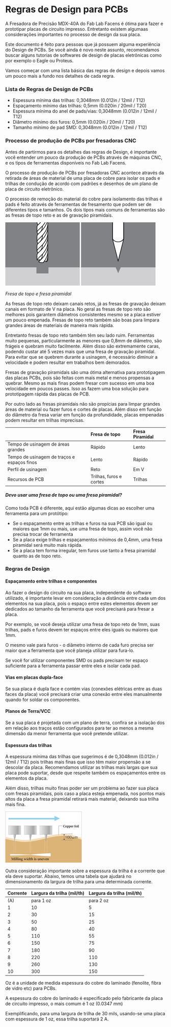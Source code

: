 # Regras de Design para PCBs

A Fresadora de Precisão MDX-40A do Fab Lab Facens é ótima para fazer e prototipar placas de circuito impresso. Entretanto existem algumaas considerações importantes no processo de design da sua placa.

Este documento é feito para pessoas que já possuem alguma experiência do Design de PCBs. Se você ainda é novo neste assunto, recomendamos buscar alguns tutorias de softwares de design de placas eletrônicas como por exemplo o Eagle ou Proteus.

Vamos começar com uma lista básica das regras de design e depois vamos um pouco mais a fundo nos detalhes de cada regra.

### Lista de Regras de Design de PCBs

* Espessura mínima das trilhas: 0,3048mm \(0.012in / 12mil / T12\)
* Espaçamento mínimo das trilhas: 0,5mm \(0.020in / 20mil / T20\)
* Espessura mínima do anel de pads/vias: 0,3048mm \(0.012in / 12mil / T12\)
* Diâmetro mínimo dos furos: 0,5mm \(0.020in / 20mil / T20\)
* Tamanho mínimo de pad SMD: 0,3048mm \(0.012in / 12mil / T12\)

### Processo de produção de PCBs por fresadoras CNC

Antes de partirmos para os detalhes das regras de Design, é importante você entender um pouco da produção de PCBs através de máquinas CNC, e os tipos de ferramentas disponíveis no Fab Lab Facens.

O processo de produção de PCBs por fresadoras CNC acontece através da retirada de áreas de material de uma placa de cobre para isolar os pads e trilhas de condução de acordo com padrões e desenhos de um plano de placa de circuito eletrônico.

O processo de remoção do material do cobre para isolamento das trilhas é pads é feito através de ferramentas de fresamento que podem ser de diferentes tipos e tamanhos. Os dois tipos mais comuns de ferramentas são as fresas de topo reto e as de gravação piramidais.

![](/assets/Othermill-Tool-Shape-FlatEndMill-1.png) ![](/assets/Othermill-Tool-Shape-EngravingBit-1.png)

_Fresa de topo e fresa piramidal_

As fresas de topo reto deixam canais retos, já as fresas de gravação deixam canais em formato de V na placa. No geral as fresas de topo reto são melhores pois garantem diâmetros consistentes mesmo se a placa estiver um pouco empenada. Fresas de topo reto também são boas para limpara grandes áreas de materiais de maneira mais rápida.

Entretanto fresas de topo reto também têm seu lado ruim. Ferramentas muito pequenas, particularmente as menores que 0,8mm de diâmetro, são frágeis e quebram muito facilmente. Além disso são extremamente caras, podendo custar até 5 vezes mais que uma fresa de gravação piramidal. Para evitar que se quebrem durante a usinagem, é necessário diminuir a velocidade e podem resultar em trabalhos bem demorados.

Fresas de gravação piramidais são uma ótima alternativa para prototipagem das placas PCBs, pois são feitas com mais metal e menos propensas a quebrar. Mesmo as mais finas podem fresar com sucesso em uma boa velocidade em poucos passes. Isso as fazem uma boa solução para prototipagem rápida das placas de PCB.

Por outro lado as fresas piramidais não são propícias para limpar grandes áreas de material ou fazer furos e cortes de placas. Além disso em função do diâmetro da fresa variar em função da profundidade, placas empenadas podem resultar em trilhas imprecisas.

|  | Fresa de topo | Fresa Piramidal |
| :--- | :--- | :--- |
| Tempo de usinagem de áreas grandes | Rápido | Lento |
| Tempo de usinagem de traços e espaços finos | Lento | Rápido |
| Perfil de usinagem | Reto | Em V |
| Recursos de PCB | Trilhas, furos e cortes | Trilhas |

##### Devo usar uma fresa de topo ou uma fresa piramidal?

Como toda PCB é diferente, aqui estão algumas dicas ao escolher uma ferramenta para um protótipo:

* Se o espaçamento entre as trilhas e furos na sua PCB são igual ou maiores que 1mm ou mais, use uma fresa de topo, assim você não precisa trocar de ferramenta
* Se a placa exige trilhas e espaçamentos mínimos de 0,4mm, uma fresa piramidal será muito mais rápida.
* Se a placa tem forma irregular, tem furos use tanto a fresa piramidal quanto as de topo reto.

### Regras de Design

#### Espaçamento entre trilhas e componentes

Ao fazer o design do circuito na sua placa, independente do software utilizado, é importante levar em consideração a distância entre cada um dos elementos na sua placa, pois o espaço entre estes elementos devem ser dedicados ao tamanho da ferramenta que você precisará para fresar a placa.

Por exemplo, se você deseja utilizar uma fresa de topo reto de 1mm, suas trilhas, pads e furos devem ter espaços entre eles iguais ou maiores que 1mm.

O mesmo vale para furos - o  diâmetro interno de cada furo precisa ser maior que a ferramenta que você planeja utilizar para fura-lo.

Se você for utilizar componentes SMD os pads precisam ter espaço suficiente para a ferramenta passar entre eles e isolar cada pad.

#### Vias em placas dupla-face

Se sua placa é dupla face e contém vias \(conexões elétricas entre as duas faces da placa\) você precisará criar uma conexão entre eles manualmente quando for soldar os componentes.

#### Planos de Terra/VCC

Se a sua placa é projetada com um plano de terra, confira se a isolação dos em relação aos traços estão configurados para ter ao menos a mesma dimensão da menor ferramenta que você pretende utilizar.

#### Espessura das trilhas

A espessura mínima das trilhas que sugerimos é de 0,3048mm \(0.012in / 12mil / T12\) pois trilhas mais finas que isso têm maior propensão a se descolar da placa. Recomendamos utilizar as trilhas mais largas que sua placa pode suportar, desde que respeite também os espaçamentos entre os elementos da placa.

Além disso, trilhas muito finas poder ser um problema ao fazer sua placa com fresas piramidais, pois caso a placa esteja empenada, nos pontos mais altos da placa a fresa piramidal retirará mais material, deixando sua trilha mais fina.

![](/assets/policy_abso1.jpg)

Outra consideração importante sobre a espessura da trilha é a corrente que ela deve suportar. Abaixo, temos uma tabela que ajudará no dimensionamento da largura de trilha para uma determinada corrente.

| Corrente | Largura da trilha \(mil/th\) | Largura da trilha \(mil/th\) |
| :--- | :--- | :--- |
| \(A\) | para 1 oz | para 2 oz |
| 1 | 10 | 5 |
| 2 | 30 | 15 |
| 3 | 50 | 25 |
| 4 | 80 | 40 |
| 5 | 110 | 55 |
| 6 | 150 | 75 |
| 7 | 180 | 90 |
| 8 | 220 | 110 |
| 9 | 260 | 130 |
| 10 | 300 | 150 |

Oz é a unidade de medida espessura do cobre do laminado \(fenolite, fibra de vidro etc\) para PCBs.

A espessura do cobre do laminado é especificado pelo fabricante da placa de circuito impresso, o mais comum é 1 oz \(0.0347 mm\)

Exemplificando, para uma largura de trilha de 30 mils, usando-se uma placa com espessura de 1 oz, essa trilha suportará 2 A.

